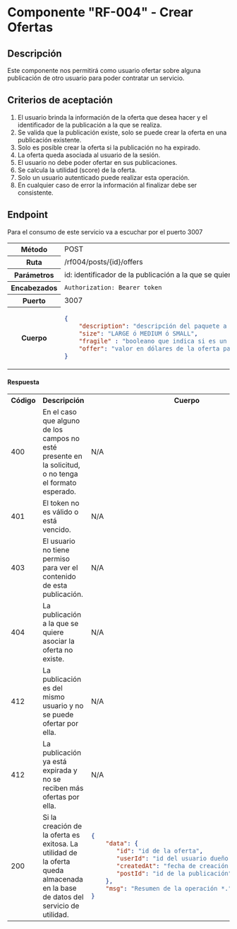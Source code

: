 # Componente "RF-004" - Crear Ofertas

## Descripción

Este componente nos permitirá como usuario ofertar sobre alguna publicación de otro usuario para poder contratar un servicio.

## Criterios de aceptación
1. El usuario brinda la información de la oferta que desea hacer y el identificador de la publicación a la que se realiza.
2. Se valida que la publicación existe, solo se puede crear la oferta en una publicación existente.
3. Solo es posible crear la oferta si la publicación no ha expirado.
4. La oferta queda asociada al usuario de la sesión.
5. El usuario no debe poder ofertar en sus publicaciones.
6. Se calcula la utilidad (score) de la oferta.
7. Solo un usuario autenticado puede realizar esta operación.
8. En cualquier caso de error la información al finalizar debe ser consistente.

## Endpoint
Para el consumo de este servicio va a escuchar por el puerto 3007

<table>
<tr>
<th>Método</th>
<td>POST</td>
</tr>
<tr>
<th>Ruta</th>
<td>/rf004/posts/{id}/offers</td>
</tr>
<tr>
<th>Parámetros</th>
<td>id: identificador de la publicación a la que se quiere asociar la oferta.</td>
</tr>
<tr>
<th>Encabezados</th>
<td><code>Authorization: Bearer token</code></td>
</tr>
<tr>
<th>Puerto</th>
<td>3007</td>
</tr>
<tr>
<th>Cuerpo</th>
<td>

```json
{
    "description": "descripción del paquete a llevar",
    "size": "LARGE ó MEDIUM ó SMALL",
    "fragile" : "booleano que indica si es un paquete delicado o no",
    "offer": "valor en dólares de la oferta para llevar el paquete"
}
```

</td>
</tr>
</table>

#### Respuesta 
<table>
<tr text-align="center">
<th>Código</th>
<th>Descripción</th>
<th>Cuerpo</th>
</tr>
<tr>
<td>400</td>
<td>En el caso que alguno de los campos no esté presente en la solicitud, o no tenga el formato esperado.</td>
<td>N/A</td>
</tr>
<tr text-align="center">
<td>401</td>
<td>El token no es válido o está vencido.</td>
<td>N/A</td>
</tr>
<tr>
<td>403</td>
<td>El usuario no tiene permiso para ver el contenido de esta publicación.</td>
<td>N/A</td>
</tr>
<tr>
<td>404</td>
<td>La publicación a la que se quiere asociar la oferta no existe.</td>
<td>N/A</td>
</tr>
<tr>
<td>412</td>
<td>La publicación es del mismo usuario y no se puede ofertar por ella.</td>
<td>N/A</td>
</tr>
<tr>
<td>412</td>
<td>La publicación ya está expirada y no se reciben más ofertas por ella.</td>
<td>N/A</td>
</tr>
<tr>
<td>200</td>
<td>Si la creación de la oferta es exitosa. La utilidad de la oferta queda almacenada en la base de datos del servicio de utilidad.</td>
<td>

```json
{
    "data": {
       "id": "id de la oferta",
       "userId": "id del usuario dueño de la oferta",
       "createdAt": "fecha de creación de la oferta",
       "postId": "id de la publicación"
    },
    "msg": "Resumen de la operación *."
}
```

</td>
</tr>
</table>